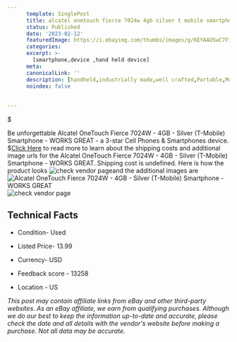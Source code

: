 ```yaml
---
      template: SinglePost
      title: alcatel onetouch fierce 7024w 4gb silver t mobile smartphone works great
      status: Published
      date: '2023-02-12'
      featuredImage: https://i.ebayimg.com/thumbs/images/g/KEYAAOSwC7FiWxA9/s-l225.jpg
      categories: 
      excerpt: >-
        [smartphone,device ,hand held device]
      meta:
      canonicalLink: ''
      description: [handheld,industrially made,well crafted,Portable,Mobile,Compact,Convenient,Lightweight,Maneuverable,Man-portable,Miniature,Carriable,Hand-held,Light,Holdable,Transportable,Mobile device,Pocket-sized,On-the-go,Wireless,Cordless,Compact size,Convenient size, smartphone,device ,hand held device]
      noindex: false
      
        
---
```

$

Be unforgettable Alcatel OneTouch Fierce 7024W - 4GB - Silver (T-Mobile) Smartphone - WORKS GREAT - a 3-star Cell Phones & Smartphones device.
$[Click Here](https://www.ebay.com/itm/334406410967?hash=item4ddc2ce2d7%3Ag%3AKEYAAOSwC7FiWxA9&mkevt=1&mkcid=1&mkrid=711-53200-19255-0&campid=%253CePNCampaignId%253E&customid=%253CreferenceId%253E&toolid=10049) to read more to learn about the shipping costs and additional image urls for the Alcatel OneTouch Fierce 7024W - 4GB - Silver (T-Mobile) Smartphone - WORKS GREAT. Shipping cost is undefined. Here is how the product looks ![check vendor page](https://i.ebayimg.com/thumbs/images/g/KEYAAOSwC7FiWxA9/s-l225.jpg)and the additional images are![Alcatel OneTouch Fierce 7024W - 4GB - Silver (T-Mobile) Smartphone - WORKS GREAT](https://i.ebayimg.com/images/g/KEYAAOSwC7FiWxA9/s-l1600.jpg)![check vendor page](https://origin-galleryplus.ebayimg.com/ws/web/334406410967_2_0_1/225x225.jpg,https://origin-galleryplus.ebayimg.com/ws/web/334406410967_3_0_1/225x225.jpg)



 ## Technical Facts 



     
      

 - Condition- Used 


      

 - Listed Price- 13.99 


      

 - Currency- USD 


      

 - Feedback score - 13258 


      

 - Location - US 


      
      

 *_This post may contain affiliate links from eBay and other third-party websites. As an eBay affiliate, we earn from qualifying purchases. Although we do our best to keep the information up-to-date and accurate, please check the date and all details with the vendor's website before making a purchase. Not all data may be accurate._*






